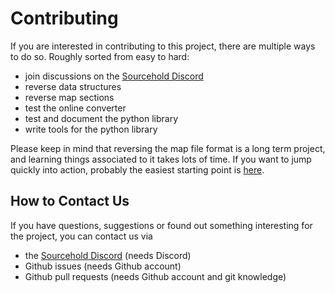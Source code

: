 # Contributing

If you are interested in contributing to this project, there are multiple ways to do so. Roughly sorted from easy to hard:
- join discussions on the [Sourcehold Discord](https://discord.gg/dzdBuNy)
- reverse data structures
- reverse map sections
- test the online converter
- test and document the python library
- write tools for the python library

Please keep in mind that reversing the map file format is a long term project, and learning things associated to it takes lots of time. If you want to jump quickly into action, probably the easiest starting point is [here](/structure/cheatengine).

## How to Contact Us
If you have questions, suggestions or found out something interesting for the project, you can contact us via
- the [Sourcehold Discord](https://discord.gg/dzdBuNy) (needs Discord)
- Github issues (needs Github account)
- Github pull requests (needs Github account and git knowledge)